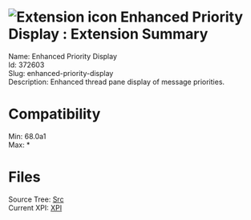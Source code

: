 # ![Extension icon](https://addons.thunderbird.net/user-media/addon_icons/372/372603-64.png?modified=1508950353) Enhanced Priority Display : Extension Summary

Name: Enhanced Priority Display  
Id: 372603  
Slug: enhanced-priority-display  
Description: Enhanced thread pane display of message priorities.
  

# Compatibility
Min: 68.0a1  
Max: *  

# Files

Source Tree: [Src](C:/Dev/Thunderbird/ThunderKdB/xall/x68/372603-enhanced-priority-display/src)  
Current XPI: [XPI](C:/Dev/Thunderbird/ThunderKdB/xall/x68/372603-enhanced-priority-display/xpi)  



